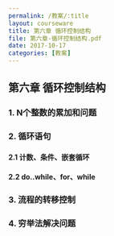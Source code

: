 ```yaml
---
permalink: /教案/:title
layout: courseware
title: 第六章 循环控制结构
file: 第六章-循环控制结构.pdf
date: 2017-10-17
categories: [教案]
---
```

## 第六章 循环控制结构
### 1. N个整数的累加和问题
### 2. 循环语句
#### 2.1 计数、条件、嵌套循环
#### 2.2 do..while、for、while
### 3. 流程的转移控制
### 4. 穷举法解决问题
